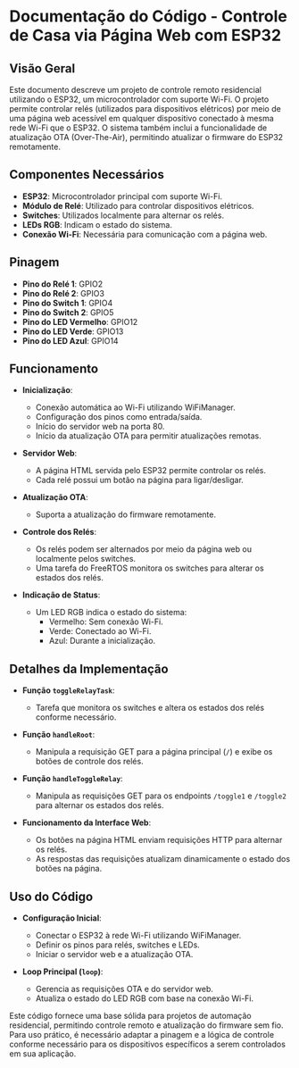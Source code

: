 # Documentação do Código - Controle de Casa via Página Web com ESP32

## Visão Geral

Este documento descreve um projeto de controle remoto residencial utilizando o ESP32, um microcontrolador com suporte Wi-Fi. O projeto permite controlar relés (utilizados para dispositivos elétricos) por meio de uma página web acessível em qualquer dispositivo conectado à mesma rede Wi-Fi que o ESP32. O sistema também inclui a funcionalidade de atualização OTA (Over-The-Air), permitindo atualizar o firmware do ESP32 remotamente.

## Componentes Necessários

- **ESP32**: Microcontrolador principal com suporte Wi-Fi.
- **Módulo de Relé**: Utilizado para controlar dispositivos elétricos.
- **Switches**: Utilizados localmente para alternar os relés.
- **LEDs RGB**: Indicam o estado do sistema.
- **Conexão Wi-Fi**: Necessária para comunicação com a página web.

## Pinagem

- **Pino do Relé 1**: GPIO2
- **Pino do Relé 2**: GPIO3
- **Pino do Switch 1**: GPIO4
- **Pino do Switch 2**: GPIO5
- **Pino do LED Vermelho**: GPIO12
- **Pino do LED Verde**: GPIO13
- **Pino do LED Azul**: GPIO14

## Funcionamento

- **Inicialização**:
  - Conexão automática ao Wi-Fi utilizando WiFiManager.
  - Configuração dos pinos como entrada/saída.
  - Início do servidor web na porta 80.
  - Início da atualização OTA para permitir atualizações remotas.

- **Servidor Web**:
  - A página HTML servida pelo ESP32 permite controlar os relés.
  - Cada relé possui um botão na página para ligar/desligar.

- **Atualização OTA**:
  - Suporta a atualização do firmware remotamente.

- **Controle dos Relés**:
  - Os relés podem ser alternados por meio da página web ou localmente pelos switches.
  - Uma tarefa do FreeRTOS monitora os switches para alterar os estados dos relés.

- **Indicação de Status**:
  - Um LED RGB indica o estado do sistema:
    - Vermelho: Sem conexão Wi-Fi.
    - Verde: Conectado ao Wi-Fi.
    - Azul: Durante a inicialização.

## Detalhes da Implementação

- **Função `toggleRelayTask`**:
  - Tarefa que monitora os switches e altera os estados dos relés conforme necessário.

- **Função `handleRoot`**:
  - Manipula a requisição GET para a página principal (`/`) e exibe os botões de controle dos relés.

- **Função `handleToggleRelay`**:
  - Manipula as requisições GET para os endpoints `/toggle1` e `/toggle2` para alternar os estados dos relés.

- **Funcionamento da Interface Web**:
  - Os botões na página HTML enviam requisições HTTP para alternar os relés.
  - As respostas das requisições atualizam dinamicamente o estado dos botões na página.

## Uso do Código

- **Configuração Inicial**:
  - Conectar o ESP32 à rede Wi-Fi utilizando WiFiManager.
  - Definir os pinos para relés, switches e LEDs.
  - Iniciar o servidor web e a atualização OTA.

- **Loop Principal (`loop`)**:
  - Gerencia as requisições OTA e do servidor web.
  - Atualiza o estado do LED RGB com base na conexão Wi-Fi.

Este código fornece uma base sólida para projetos de automação residencial, permitindo controle remoto e atualização do firmware sem fio. Para uso prático, é necessário adaptar a pinagem e a lógica de controle conforme necessário para os dispositivos específicos a serem controlados em sua aplicação.
